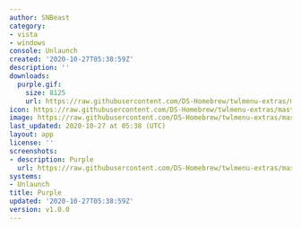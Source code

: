 ```yaml
---
author: SNBeast
category:
- vista
- windows
console: Unlaunch
created: '2020-10-27T05:38:59Z'
description: ''
downloads:
  purple.gif:
    size: 8125
    url: https://raw.githubusercontent.com/DS-Homebrew/twlmenu-extras/master/_nds/TWiLightMenu/unlaunch/backgrounds/purple.gif
icon: https://raw.githubusercontent.com/DS-Homebrew/twlmenu-extras/master/_nds/TWiLightMenu/unlaunch/backgrounds/purple.gif
image: https://raw.githubusercontent.com/DS-Homebrew/twlmenu-extras/master/_nds/TWiLightMenu/unlaunch/backgrounds/purple.gif
last_updated: 2020-10-27 at 05:38 (UTC)
layout: app
license: ''
screenshots:
- description: Purple
  url: https://raw.githubusercontent.com/DS-Homebrew/twlmenu-extras/master/_nds/TWiLightMenu/unlaunch/backgrounds/purple.gif
systems:
- Unlaunch
title: Purple
updated: '2020-10-27T05:38:59Z'
version: v1.0.0
---
```

